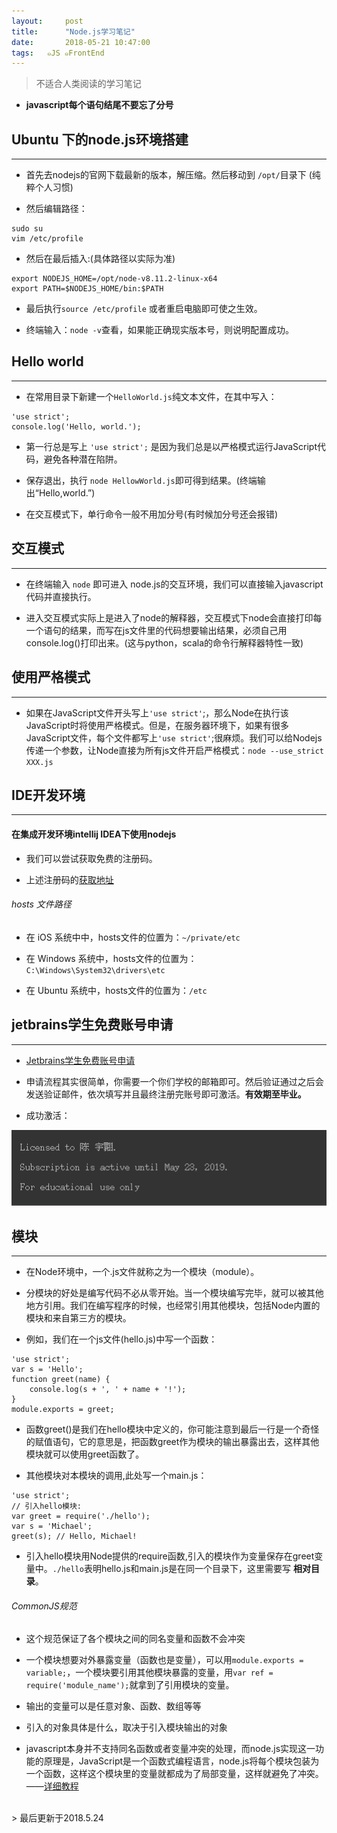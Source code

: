 ```yaml
---
layout:     post
title:      "Node.js学习笔记"
date:       2018-05-21 10:47:00
tags:   ๑JS ๑FrontEnd
---
```


> 不适合人类阅读的学习笔记

- **javascript每个语句结尾不要忘了分号**

## Ubuntu 下的node.js环境搭建
---

- 首先去nodejs的官网下载最新的版本，解压缩。然后移动到 `/opt/`目录下 (纯粹个人习惯)

- 然后编辑路径：
```
sudo su
vim /etc/profile
```

- 然后在最后插入:(具体路径以实际为准)
```
export NODEJS_HOME=/opt/node-v8.11.2-linux-x64
export PATH=$NODEJS_HOME/bin:$PATH
```

- 最后执行`source /etc/profile` 或者重启电脑即可使之生效。

- 终端输入：`node -v`查看，如果能正确现实版本号，则说明配置成功。


## Hello world
---

- 在常用目录下新建一个`HelloWorld.js`纯文本文件，在其中写入：
```
'use strict';
console.log('Hello, world.');
```

- 第一行总是写上 `'use strict';` 是因为我们总是以严格模式运行JavaScript代码，避免各种潜在陷阱。

- 保存退出，执行 `node HellowWorld.js`即可得到结果。(终端输出“Hello,world.”)

- 在交互模式下，单行命令一般不用加分号(有时候加分号还会报错)

## 交互模式
---

- 在终端输入 `node` 即可进入 node.js的交互环境，我们可以直接输入javascript代码并直接执行。

- 进入交互模式实际上是进入了node的解释器，交互模式下node会直接打印每一个语句的结果，而写在js文件里的代码想要输出结果，必须自己用console.log()打印出来。(这与python，scala的命令行解释器特性一致)

## 使用严格模式
---

- 如果在JavaScript文件开头写上`'use strict'`;，那么Node在执行该JavaScript时将使用严格模式。但是，在服务器环境下，如果有很多JavaScript文件，每个文件都写上`'use strict'`;很麻烦。我们可以给Nodejs传递一个参数，让Node直接为所有js文件开启严格模式：`node --use_strict XXX.js`

## IDE开发环境
---

#### 在集成开发环境intellij IDEA下使用nodejs

- 我们可以尝试获取免费的注册码。

- 上述注册码的[获取地址](http://idea.lanyus.com/)


###### hosts 文件路径

- 在 iOS 系统中中，hosts文件的位置为：`~/private/etc`

- 在 Windows 系统中，hosts文件的位置为：`C:\Windows\System32\drivers\etc`

- 在 Ubuntu 系统中，hosts文件的位置为：`/etc`

## jetbrains学生免费账号申请
---

- [Jetbrains学生免费账号申请](https://sales.jetbrains.com/hc/zh-cn/articles/207154369-%E5%AD%A6%E7%94%9F%E6%8E%88%E6%9D%83%E7%94%B3%E8%AF%B7%E6%96%B9%E5%BC%8F)

- 申请流程其实很简单，你需要一个你们学校的邮箱即可。然后验证通过之后会发送验证邮件，依次填写并且最终注册完账号即可激活。**有效期至毕业。**

- 成功激活：

![](/images/node.js/info.png)


## 模块
---

- 在Node环境中，一个.js文件就称之为一个模块（module）。

- 分模块的好处是编写代码不必从零开始。当一个模块编写完毕，就可以被其他地方引用。我们在编写程序的时候，也经常引用其他模块，包括Node内置的模块和来自第三方的模块。

- 例如，我们在一个js文件(hello.js)中写一个函数：
```
'use strict';
var s = 'Hello';
function greet(name) {
    console.log(s + ', ' + name + '!');
}
module.exports = greet;
```
- 函数greet()是我们在hello模块中定义的，你可能注意到最后一行是一个奇怪的赋值语句，它的意思是，把函数greet作为模块的输出暴露出去，这样其他模块就可以使用greet函数了。

- 其他模块对本模块的调用,此处写一个main.js：
```
'use strict';
// 引入hello模块:
var greet = require('./hello');
var s = 'Michael';
greet(s); // Hello, Michael!
```

- 引入hello模块用Node提供的require函数,引入的模块作为变量保存在greet变量中。`./hello`表明hello.js和main.js是在同一个目录下，这里需要写 **相对目录**。

###### CommonJS规范

- 这个规范保证了各个模块之间的同名变量和函数不会冲突

- 一个模块想要对外暴露变量（函数也是变量），可以用`module.exports = variable;`，一个模块要引用其他模块暴露的变量，用`var ref = require('module_name');`就拿到了引用模块的变量。

- 输出的变量可以是任意对象、函数、数组等等

- 引入的对象具体是什么，取决于引入模块输出的对象

- javascript本身并不支持同名函数或者变量冲突的处理，而node.js实现这一功能的原理是，JavaScript是一个函数式编程语言，node.js将每个模块包装为一个函数，这样这个模块里的变量就都成为了局部变量，这样就避免了冲突。——[详细教程](https://www.liaoxuefeng.com/wiki/001434446689867b27157e896e74d51a89c25cc8b43bdb3000/001434502419592fd80bbb0613a42118ccab9435af408fd000)

<br>
> 最后更新于2018.5.24
